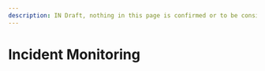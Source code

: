 ```yaml
---
description: IN Draft, nothing in this page is confirmed or to be considered final.
---
```


# Incident Monitoring

